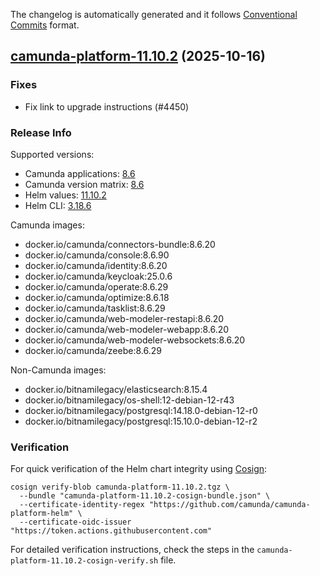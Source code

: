 The changelog is automatically generated and it follows [Conventional Commits](https://www.conventionalcommits.org/en/v1.0.0/) format.

## [camunda-platform-11.10.2](https://github.com/camunda/camunda-platform-helm/releases/tag/camunda-platform-11.10.2) (2025-10-16)

### Fixes

- Fix link to upgrade instructions (#4450)

<!-- generated by git-cliff -->
### Release Info

Supported versions:

- Camunda applications: [8.6](https://github.com/camunda/camunda/releases?q=tag%3A8.6&expanded=true)
- Camunda version matrix: [8.6](https://helm.camunda.io/camunda-platform/version-matrix/camunda-8.6)
- Helm values: [11.10.2](https://artifacthub.io/packages/helm/camunda/camunda-platform/11.10.2#parameters)
- Helm CLI: [3.18.6](https://github.com/helm/helm/releases/tag/v3.18.6)

Camunda images:

- docker.io/camunda/connectors-bundle:8.6.20
- docker.io/camunda/console:8.6.90
- docker.io/camunda/identity:8.6.20
- docker.io/camunda/keycloak:25.0.6
- docker.io/camunda/operate:8.6.29
- docker.io/camunda/optimize:8.6.18
- docker.io/camunda/tasklist:8.6.29
- docker.io/camunda/web-modeler-restapi:8.6.20
- docker.io/camunda/web-modeler-webapp:8.6.20
- docker.io/camunda/web-modeler-websockets:8.6.20
- docker.io/camunda/zeebe:8.6.29

Non-Camunda images:

- docker.io/bitnamilegacy/elasticsearch:8.15.4
- docker.io/bitnamilegacy/os-shell:12-debian-12-r43
- docker.io/bitnamilegacy/postgresql:14.18.0-debian-12-r0
- docker.io/bitnamilegacy/postgresql:15.10.0-debian-12-r2

### Verification

For quick verification of the Helm chart integrity using [Cosign](https://docs.sigstore.dev/signing/quickstart/):

```shell
cosign verify-blob camunda-platform-11.10.2.tgz \
  --bundle "camunda-platform-11.10.2-cosign-bundle.json" \
  --certificate-identity-regex "https://github.com/camunda/camunda-platform-helm" \
  --certificate-oidc-issuer "https://token.actions.githubusercontent.com"
```

For detailed verification instructions, check the steps in the `camunda-platform-11.10.2-cosign-verify.sh` file.
